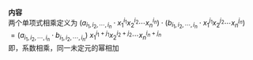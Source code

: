 **内容**    
两个单项式相乘定义为 $(a_{i_1,i_2,\cdots,i_n}    
\cdot x_1^{i_1}x_2^{i_2}\cdots x_n^{i_n})    
\cdot(b_{i_1,i_2,\cdots,i_n}    
\cdot x_1^{j_1}x_2^{j_2}\cdots x_n^{j_n})$     
 $=(a_{i_1,i_2,\cdots,i_n}\cdot    
b_{i_1,i_2,\cdots,i_n})\ x_1^{i_1+j_1}x_2^{i_2+j_2}    
\cdots x_n^{i_n+j_n}$     
即，系数相乘，同一未定元的幂相加    
